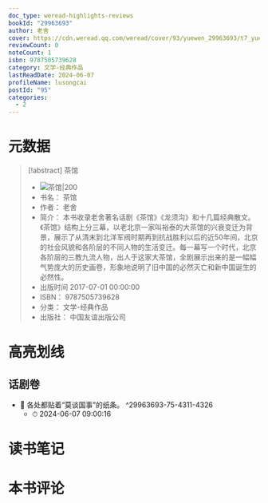 ```yaml
---
doc_type: weread-highlights-reviews
bookId: "29963693"
author: 老舍
cover: https://cdn.weread.qq.com/weread/cover/93/yuewen_29963693/t7_yuewen_299636931692676298.jpg
reviewCount: 0
noteCount: 1
isbn: 9787505739628
category: 文学-经典作品
lastReadDate: 2024-06-07
profileName: lusongcai
postId: "95"
categories:
  - 2
---
```

# 元数据
> [!abstract] 茶馆
> - ![ 茶馆|200](https://cdn.weread.qq.com/weread/cover/93/yuewen_29963693/t7_yuewen_299636931692676298.jpg)
> - 书名： 茶馆
> - 作者： 老舍
> - 简介： 本书收录老舍著名话剧《茶馆》《龙须沟》和十几篇经典散文。《茶馆》结构上分三幕，以老北京一家叫裕泰的大茶馆的兴衰变迁为背景，展示了从清末到北洋军阀时期再到抗战胜利以后的近50年间，北京的社会风貌和各阶层的不同人物的生活变迁。每一幕写一个时代，北京各阶层的三教九流人物，出人于这家大茶馆，全剧展示出来的是一幅幅气势庞大的历史画卷，形象地说明了旧中国的必然灭亡和新中国诞生的必然性。
> - 出版时间 2017-07-01 00:00:00
> - ISBN： 9787505739628
> - 分类： 文学-经典作品
> - 出版社： 中国友谊出版公司


# 高亮划线

## 话剧卷


- 📌 各处都贴着“莫谈国事”的纸条。 ^29963693-75-4311-4326
    - ⏱ 2024-06-07 09:00:16 
# 读书笔记

# 本书评论
